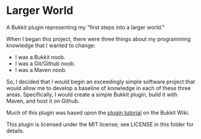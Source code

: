 Larger World
============

A Bukkit plugin representing my "first steps into a larger world."

When I began this project, there were three things about my programming knowledge that I wanted to change:

- I was a Bukkit noob.
- I was a Git/Github noob.
- I was a Maven noob.

So, I decided that I would begin an exceedingly simple software project that would allow me to develop a baseline of knowledge in each of these three areas. Specifically, I would create a simple Bukkit plugin, build it with Maven, and host it on Github.

Much of this plugin was based upon the [plugin tutorial](http://wiki.bukkit.org/Plugin_Tutorial) on the Bukkit Wiki.

This plugin is licensed under the MIT license; see LICENSE in this folder for details.